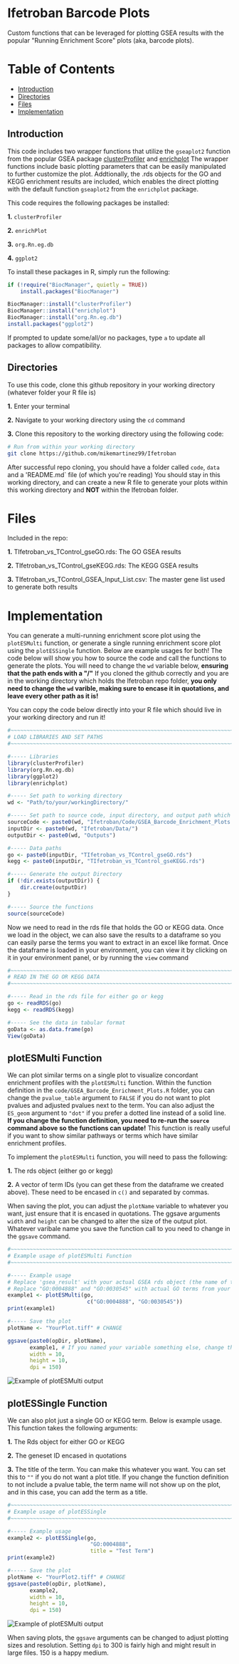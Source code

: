 # Ifetroban Barcode Plots
Custom functions that can be leveraged for plotting GSEA results with the popular "Running Enrichment Score" plots (aka, barcode plots).

# Table of Contents
- [Introduction](#introduction)
- [Directories](#directories)
- [Files](#files)
- [Implementation](#implementation)


## Introduction
This code includes two wrapper functions that utilize the `gseaplot2` function from the popular GSEA package [clusterProfiler](https://bioconductor.org/packages/release/bioc/html/clusterProfiler.html) and [enrichplot](https://yulab-smu.top/biomedical-knowledge-mining-book/enrichplot.html)
The wrapper functions include basic plotting parameters that can be easily manipulated to further customize the plot.
Addtionally, the .rds objects for the GO and KEGG enrichment results are included, which enables the direct plotting with the default function `gseaplot2` from the `enrichplot` package.

This code requires the following packages be installed:

**1.** `clusterProfiler`

**2.** `enrichPlot`

**3.**  `org.Rn.eg.db`

**4.** `ggplot2`


To install these packages in R, simply run the following:
``` R
if (!require("BiocManager", quietly = TRUE))
    install.packages("BiocManager")

BiocManager::install("clusterProfiler")
BiocManager::install("enrichplot")
BiocManager::install("org.Rn.eg.db")
install.packages("ggplot2")
```

If prompted to update some/all/or no packages, type `a` to update all packages to allow compatibility.

## Directories
To use this code, clone this github repository in your working directory (whatever folder your R file is)

**1.** Enter your terminal

**2.** Navigate to your working directory using the `cd` command

**3.** Clone this repository to the working directory using the following code:


``` bash
# Run from within your working directory
git clone https://github.com/mikemartinez99/Ifetroban
```

After successful repo cloning, you should have a folder called `code`, `data` and a 'README.md` file (of which you're reading)
You should stay in this working directory, and can create a new R file to generate your plots within this working directory and **NOT** within the Ifetroban folder.


# Files
Included in the repo:

**1.** TIfetroban_vs_TControl_gseGO.rds: The GO GSEA results

**2.** TIfetroban_vs_TControl_gseKEGG.rds: The KEGG GSEA results

**3.** TIfetroban_vs_TControl_GSEA_Input_List.csv: The master gene list used to generate both results




# Implementation
You can generate a multi-running enrichment score plot using the `plotESMulti` function, or generate a single running enrichment score plot using the `plotESSingle` function. Below are example usages for both!
The code below will show you how to source the code and call the functions to generate the plots. You will need to change the `wd` variable below, **ensuring that the path ends with a "/"**
If you cloned the github correctly and you are in the working directory which holds the Ifetroban repo folder, **you only need to change the `wd` varible, making sure to encase it in quotations, and leave every other path as it is!**

You can copy the code below directly into your R file which should live in your working directory and run it!

```R
#~~~~~~~~~~~~~~~~~~~~~~~~~~~~~~~~~~~~~~~~~~~~~~~~~~~~~~~~~~~~~~~~~~~~~~~~~~~~~~#
# LOAD LIBRARIES AND SET PATHS
#~~~~~~~~~~~~~~~~~~~~~~~~~~~~~~~~~~~~~~~~~~~~~~~~~~~~~~~~~~~~~~~~~~~~~~~~~~~~~~#

#----- Libraries
library(clusterProfiler)
library(org.Rn.eg.db)
library(ggplot2)
library(enrichplot)

#----- Set path to working directory
wd <- "Path/to/your/workingDirectory/"

#----- Set path to source code, input directory, and output path which we will create
sourceCode <- paste0(wd, "Ifetroban/Code/GSEA_Barcode_Enrichment_Plots.R"
inputDir <- paste0(wd, "Ifetroban/Data/")
outputDir <- paste0(wd, "Outputs")

#----- Data paths
go <- paste0(inputDir, "TIfetroban_vs_TControl_gseGO.rds")
kegg <- paste0(inputDir, "TIfetroban_vs_TControl_gseKEGG.rds")

#----- Generate the output Directory
if (!dir.exists(outputDir)) {
    dir.create(outputDir)
}

#----- Source the functions
source(sourceCode)
```
Now we need to read in the rds file that holds the GO or KEGG data. Once we load in the object, we can also save the results to a dataframe so you can easily parse the terms you want to extract in an excel like format. Once the dataframe is loaded in your environment, you can view it by clicking on it in your environment panel, or by running the `view` command

```R
#~~~~~~~~~~~~~~~~~~~~~~~~~~~~~~~~~~~~~~~~~~~~~~~~~~~~~~~~~~~~~~~~~~~~~~~~~~~~~~#
# READ IN THE GO OR KEGG DATA
#~~~~~~~~~~~~~~~~~~~~~~~~~~~~~~~~~~~~~~~~~~~~~~~~~~~~~~~~~~~~~~~~~~~~~~~~~~~~~~#

#----- Read in the rds file for either go or kegg
go <- readRDS(go)
kegg <- readRDS(kegg)

#----- See the data in tabular format
goData <- as.data.frame(go)
View(goData)
```

## plotESMulti Function

We can plot similar terms on a single plot to visualize concordant enrichment profiles with the `plotESMulti` function. Within the function definition in the `code/GSEA_Barcode_Enrichment_Plots.R` folder, you can change the `pvalue_table` argument to `FALSE` if you do not want to plot pvalues and adjusted pvalues next to the term. You can also adjust the `ES_geom` argument to `"dot"` if you prefer a dotted line instead of a solid line. **If you change the function definition, you need to re-run the `source` command above so the functions can update!**
This function is really useful if you want to show similar pathways or terms which have similar enrichment profiles. 

To implement the `plotESMulti` function, you will need to pass the following:

**1.** The rds object (either go or kegg)

**2.** A vector of term IDs (you can get these from the dataframe we created above). These need to be encased in `c()` and separated by commas.

When saving the plot, you can adjust the `plotName` variable to whatever you want, just ensure that it is encased in quotations. The ggsave arguments `width` and `height` can be changed to alter the size of the output plot. Whatever varibale name you save the function call to you need to change in the `ggsave` command.


```R
#~~~~~~~~~~~~~~~~~~~~~~~~~~~~~~~~~~~~~~~~~~~~~~~~~~~~~~~~~~~~~~~~~~~~~~~~~~~~~~#
# Example usage of plotESMulti Function
#~~~~~~~~~~~~~~~~~~~~~~~~~~~~~~~~~~~~~~~~~~~~~~~~~~~~~~~~~~~~~~~~~~~~~~~~~~~~~~#

#----- Example usage
# Replace 'gsea_result' with your actual GSEA rds object (the name of the variable)
# Replace "GO:0004888" and "GO:0030545" with actual GO terms from your analysis (see the dataframe for the values)
example1 <- plotESMulti(go, 
                         c("GO:0004888", "GO:0030545"))
print(example1)

#----- Save the plot
plotName <- "YourPlot.tiff" # CHANGE

ggsave(paste0(opDir, plotName), 
       example1, # If you named your variable something else, change this!
       width = 10,
       height = 10,
       dpi = 150)
```

![Example of plotESMulti output](Examples/YourPlot.png)

## plotESSingle Function

We can also plot just a single GO or KEGG term. Below is example usage. This function takes the following arguments:

**1.** The Rds object for either GO or KEGG

**2.** The geneset ID encased in quotations

**3.** The title of the term. You can make this whatever you want. You can set this to `""` if you do not want a plot title. 
If you change the function definition to not include a pvalue table, the term name will not show up on the plot, and in this case, you can add the term as a title.

```R
#~~~~~~~~~~~~~~~~~~~~~~~~~~~~~~~~~~~~~~~~~~~~~~~~~~~~~~~~~~~~~~~~~~~~~~~~~~~~~~#
# Example usage of plotESSingle
#~~~~~~~~~~~~~~~~~~~~~~~~~~~~~~~~~~~~~~~~~~~~~~~~~~~~~~~~~~~~~~~~~~~~~~~~~~~~~~#

#----- Example usage
example2 <- plotESSingle(go,
                          "GO:0004888",
                          title = "Test Term")
print(example2)

#----- Save the plot
plotName <- "YourPlot2.tiff" # CHANGE
ggsave(paste0(opDir, plotName), 
       example2,
       width = 10,
       height = 10,
       dpi = 150)

```

![Example of plotESMulti output](Examples/YourPlot2.png)

When saving plots, the `ggsave` arguments can be changed to adjust plotting sizes and resolution. Setting `dpi` to 300 is fairly high and might result in large files. 150 is a happy medium. 

